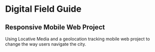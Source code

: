 # Digital Field Guide
## Responsive Mobile Web Project

Using Locative Media and a geolocation tracking mobile web project
to change the way users navigate the city.
